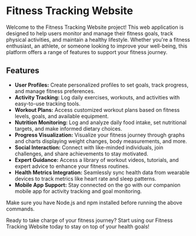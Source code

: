 # Fitness Tracking Website

Welcome to the Fitness Tracking Website project! This web application is designed to help users monitor and manage their fitness goals, track physical activities, and maintain a healthy lifestyle. Whether you're a fitness enthusiast, an athlete, or someone looking to improve your well-being, this platform offers a range of features to support your fitness journey.

## Features

- **User Profiles:** Create personalized profiles to set goals, track progress, and manage fitness preferences.
- **Activity Tracking:** Log daily exercises, workouts, and activities with easy-to-use tracking tools.
- **Workout Plans:** Access customized workout plans based on fitness levels, goals, and available equipment.
- **Nutrition Monitoring:** Log and analyze daily food intake, set nutritional targets, and make informed dietary choices.
- **Progress Visualization:** Visualize your fitness journey through graphs and charts displaying weight changes, body measurements, and more.
- **Social Interaction:** Connect with like-minded individuals, join challenges, and share achievements to stay motivated.
- **Expert Guidance:** Access a library of workout videos, tutorials, and expert advice to enhance your fitness routines.
- **Health Metrics Integration:** Seamlessly sync health data from wearable devices to track metrics like heart rate and sleep patterns.
- **Mobile App Support:** Stay connected on the go with our companion mobile app for activity tracking and goal monitoring.


Make sure you have Node.js and npm installed before running the above commands.


Ready to take charge of your fitness journey? Start using our Fitness Tracking Website today to stay on top of your health goals!

